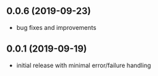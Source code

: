 ## 0.0.6 (2019-09-23)

* bug fixes and improvements

## 0.0.1 (2019-09-19)

* initial release with minimal error/failure handling
